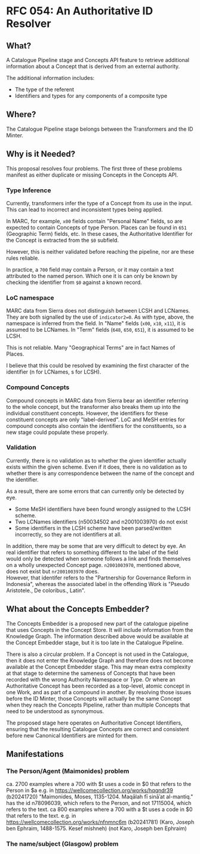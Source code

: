 # RFC 054: An Authoritative ID Resolver

## What?

A Catalogue Pipeline stage and Concepts API feature to retrieve additional information about a Concept that is derived from an external authority.

The additional information includes:

* The type of the referent
* Identifiers and types for any components of a composite type

## Where?

The Catalogue Pipeline stage belongs between the Transformers and the ID Minter.

## Why is it Needed?

This proposal resolves four problems.  The first three of these problems manifest as either duplicate or missing Concepts in the Concepts API.

### Type Inference

Currently, transformers infer the type of a Concept from its use in the input. This can lead to incorrect and
inconsistent types being applied.

In MARC, for example, `x00` fields contain "Personal Name" fields, so are expected to contain Concepts of type Person.
Places can be found in `651` (Geographic Term) fields, etc.  In these cases, the Authoritative Identifier for the Concept 
is extracted from the `$0` subfield.

However, this is neither validated before reaching the pipeline, nor are these rules reliable.

In practice, a `700` field may contain a Person, or it may contain a text attributed to the named person.  Which one it is
can only be known by checking the identifier from `$0` against a known record.

### LoC namespace

MARC data from Sierra does not distinguish between LCSH and LCNames. They are both signalled by the use of `indicator2=0`.
As with type, above, the namespace is inferred from the field.  In "Name" fields (`x00`, `x10`, `x11`), it is assumed to be
LCNames. In "Term" fields (`648`, `650`, `651`), it is assumed to be LCSH.

This is not reliable.  Many "Geographical Terms" are in fact Names of Places.

I believe that this could be resolved by examining the first character of the identifier (n for LCNames, s for LCSH).

### Compound Concepts

Compound concepts in MARC data from Sierra bear an identifier referring to the whole concept, but the transformer
also breaks them up into the individual constituent concepts.  However, the identifiers for these constituent concepts 
are only "label-derived".  LoC and MeSH entries for compound concepts also contain the identifiers for the constituents,
so a new stage could populate these properly.

### Validation

Currently, there is no validation as to whether the given identifier actually exists within the given scheme.
Even if it does, there is no validation as to whether there is any correspondence between the name of the concept
and the identifier.

As a result, there are some errors that can currently only be detected by eye.

* Some MeSH identifiers have been found wrongly assigned to the LCSH scheme.  
* Two LCNames identifiers (n50034502 and n2001003970) do not exist
* Some identifiers in the LCSH scheme have been parsed/written incorrectly, so they are not identifiers at all.

In addition, there may be some that are very difficult to detect by eye.  An real identifier that refers to something different
to the label of the field would only be detected when someone follows a link and finds themselves on a wholly unexpected Concept page.
`n2001003970`, mentioned above, does not exist but `nr2001003970` does.  
However, that identifer refers to the "Partnership for Governance Reform in Indonesia", whereas
the associated label in the offending Work is "Pseudo Aristotele., De coloribus., Latin".

## What about the Concepts Embedder?

The Concepts Embedder is a proposed new part of the catalogue pipeline that uses Concepts in the Concept Store.
It will include information from the Knowledge Graph.  The information described above would be available at the Concept Embedder
stage, but it is too late in the Catalogue Pipeline.

There is also a circular problem.  If a Concept is not used in the Catalogue, then it does not enter the Knowledge Graph and 
therefore does not become available at the Concept Embedder stage.  This may mean extra complexity at that stage
to determine the sameness of Concepts that have been recorded with the wrong Authority Namespace or Type.  Or where
an Authoritative Concept has been recorded as a top-level, atomic concept in one Work, and as part of a compound in another.
By resolving those issues before the ID Minter, those Concepts will actually be the same Concept when they reach the
Concepts Pipeline, rather than multiple Concepts that need to be understood as synonymous.

The proposed stage here operates on Authoritative Concept Identifiers, ensuring that the resulting Catalogue Concepts 
are correct and consistent before new Canonical Identifiers are minted for them.


## Manifestations

### The Person/Agent (Maimonides) problem

ca. 2700 examples where a 700 with $t uses a code in $0 that refers to the Person in $a
e.g. in https://wellcomecollection.org/works/hqqndr39 (b20241720) "Maimonides, Moses, 1135-1204. Maqālah fī sināʾat al-mantiq." has the id n78096039, which refers to the Person, and not 17115004, which refers to the text.
ca 800 examples where a 700 with a $t uses a code in $0 that refers to the text.
e.g. in https://wellcomecollection.org/works/nfnmnc6m (b20241781) (Karo, Joseph ben Ephraim, 1488-1575. Kesef mishneh) (not Karo, Joseph ben Ephraim)

### The name/subject (Glasgow) problem
